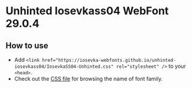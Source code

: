 # Unhinted Iosevkass04 WebFont 29.0.4

## How to use

- Add `<link href="https://iosevka-webfonts.github.io/unhinted-iosevkass04/IosevkaSS04-Unhinted.css" rel="stylesheet" />` to your `<head>`.
- Check out the [CSS file](./IosevkaSS04-Unhinted.css) for browsing the name of font family.
